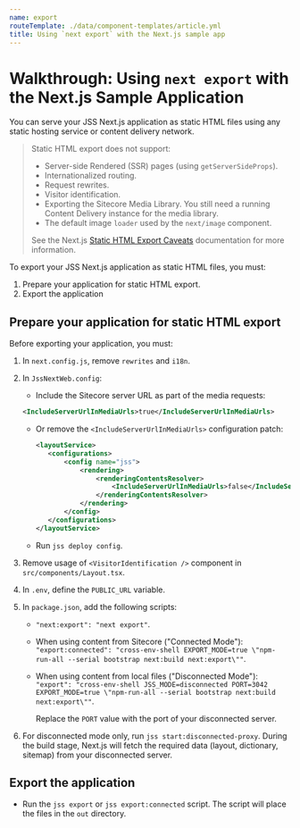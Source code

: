 ```yaml
---
name: export
routeTemplate: ./data/component-templates/article.yml
title: Using `next export` with the Next.js sample app
---
```

# Walkthrough: Using `next export` with the Next.js Sample Application

You can serve your JSS Next.js application as static HTML files using any static hosting service or content delivery network. 

> Static HTML export does not support: 
>
> * Server-side Rendered (SSR) pages (using `getServerSideProps`).
> * Internationalized routing.
> * Request rewrites.
> * Visitor identification. 
> * Exporting the Sitecore Media Library. You still need a running Content Delivery instance for the media library.
> * The default image `loader` used by the `next/image` component.
>
> See the  Next.js  [Static HTML Export Caveats](https://nextjs.org/docs/advanced-features/static-html-export/#caveats) documentation for more information.

To export your JSS Next.js application as static HTML files, you must: 

1. Prepare your application for static HTML export.
2. Export the application

## Prepare your application for static HTML export

Before exporting your application, you must: 

1. In `next.config.js`, remove `rewrites` and `i18n`.

2. In `JssNextWeb.config`:

   *  Include the Sitecore server URL as part of the media requests: 

     ```xml
     <IncludeServerUrlInMediaUrls>true</IncludeServerUrlInMediaUrls>
     ```

   * Or  remove the `<IncludeServerUrlInMediaUrls>` configuration patch:

     ```xml
     <layoutService>
     	<configurations>
     		<config name="jss">
     			<rendering>
     				<renderingContentsResolver>
     					<IncludeServerUrlInMediaUrls>false</IncludeServerUrlInMediaUrls>
     				</renderingContentsResolver>
     			</rendering>
     		</config>
     	</configurations>
     </layoutService>
     ```

   * Run `jss deploy config`.

3. Remove usage of `<VisitorIdentification />` component in `src/components/Layout.tsx`.

4. In `.env`, define the `PUBLIC_URL` variable.

5. In `package.json`, add the following scripts: 

   * `"next:export": "next export"`.

   * When using content from Sitecore ("Connected Mode"): `"export:connected": "cross-env-shell EXPORT_MODE=true \"npm-run-all --serial bootstrap next:build next:export\""`.

   * When using content from local files ("Disconnected Mode"): `"export": "cross-env-shell JSS_MODE=disconnected PORT=3042 EXPORT_MODE=true \"npm-run-all --serial bootstrap next:build next:export\""`.

      Replace the `PORT` value with the port of your disconnected server.

6. For disconnected mode only, run `jss start:disconnected-proxy`. During the build stage, Next.js will fetch the required data (layout, dictionary, sitemap) from your disconnected server.

## Export the application

* Run the `jss export` or `jss export:connected` script.  The script will place the files in the `out` directory.
